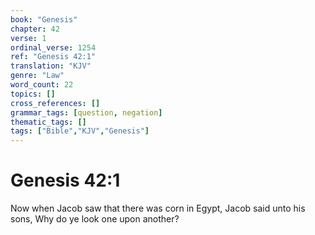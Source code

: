 ```yaml
---
book: "Genesis"
chapter: 42
verse: 1
ordinal_verse: 1254
ref: "Genesis 42:1"
translation: "KJV"
genre: "Law"
word_count: 22
topics: []
cross_references: []
grammar_tags: [question, negation]
thematic_tags: []
tags: ["Bible","KJV","Genesis"]
---
```


# Genesis 42:1

Now when Jacob saw that there was corn in Egypt, Jacob said unto his sons, Why do ye look one upon another?
